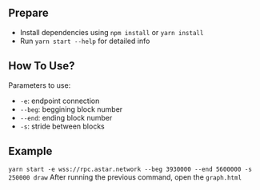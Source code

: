 ## Prepare
 * Install dependencies using `npm install` or `yarn install`
 * Run `yarn start --help` for detailed info 

## How To Use?
Parameters to use:
  * `-e`: endpoint connection
  * `--beg`: beggining block number
  * `--end`: ending block number
  * `-s`: stride between blocks

## Example
  `yarn start -e wss://rpc.astar.network --beg 3930000 --end 5600000 -s 250000 draw`
  After running the previous command, open the `graph.html`
